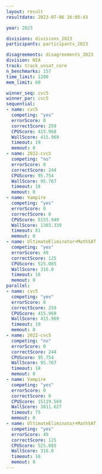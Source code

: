 ```yaml
---
layout: result
resultdate: 2023-07-06 16:05:43

year: 2023

divisions: divisions_2023
participants: participants_2023

disagreements: disagreements_2023
division: NIA
track: track_unsat_core
n_benchmarks: 157
time_limit: 1200
mem_limit: 60

winner_seq: cvc5
winner_par: cvc5
sequential:
- name: cvc5
  competing: "yes"
  errorScore: 0
  correctScore: 259
  CPUScore: 415.968
  WallScore: 415.969
  timeout: 19
  memout: 0
- name: 2022-cvc5
  competing: "no"
  errorScore: 0
  correctScore: 244
  CPUScore: 95.754
  WallScore: 95.767
  timeout: 18
  memout: 0
- name: Vampire
  competing: "yes"
  errorScore: 0
  correctScore: 0
  CPUScore: 5155.949
  WallScore: 1303.339
  timeout: 81
  memout: 0
- name: UltimateEliminator+MathSAT
  competing: "yes"
  errorScore: 49
  correctScore: 125
  CPUScore: 525.085
  WallScore: 316.0
  timeout: 16
  memout: 0
parallel:
- name: cvc5
  competing: "yes"
  errorScore: 0
  correctScore: 259
  CPUScore: 415.968
  WallScore: 415.969
  timeout: 19
  memout: 0
- name: 2022-cvc5
  competing: "no"
  errorScore: 0
  correctScore: 244
  CPUScore: 95.754
  WallScore: 95.767
  timeout: 18
  memout: 0
- name: Vampire
  competing: "yes"
  errorScore: 0
  correctScore: 0
  CPUScore: 15119.569
  WallScore: 3811.627
  timeout: 75
  memout: 0
- name: UltimateEliminator+MathSAT
  competing: "yes"
  errorScore: 49
  correctScore: 125
  CPUScore: 525.085
  WallScore: 316.0
  timeout: 16
  memout: 0
---
```

